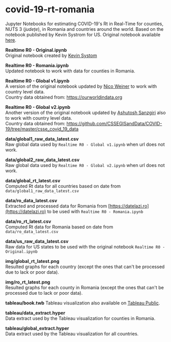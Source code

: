 # covid-19-rt-romania #

Jupyter Notebooks for estimating COVID-19's Rt in Real-Time for counties, NUTS 3 (*județe*), in Romania and countries around the world. Based on the notebook published by Kevin Systrom for US. Original notebook available [here](https://github.com/k-sys/covid-19).

**Realtime R0 - Original.ipynb**  
Original notebook created by [Kevin Systom](https://github.com/k-sys/covid-19)

**Realtime R0 - Romania.ipynb**  
Updated notebook to work with data for counties in Romania.

**Realtime R0 - Global v1.ipynb**  
A version of the original notebook updated by [Nico Weiner](https://github.com/NicoWeiner/covid-19) to work with country level data.   
Country data obtained from: https://ourworldindata.org

**Realtime R0 - Global v2.ipynb**  
Another version of the original notebook updated by [Ashutosh Sanzgiri](https://github.com/sanzgiri/covid-19/) also to work with country level data.  
Country data obtained from: https://github.com/CSSEGISandData/COVID-19/tree/master/csse_covid_19_data

**data/global1_raw_data_latest.csv**  
Raw global data used by ```Realtime R0 - Global v1.ipynb``` when url does not work.

**data/global2_raw_data_latest.csv**  
Raw global data used by ```Realtime R0 - Global v2.ipynb``` when url does not work.

**data/global_rt_latest.csv**  
Computed Rt data for all countries based on date from ```data/global1_raw_data_latest.csv```

**data/ro_data_latest.csv**  
Extracted and processed data for Romania from [https://datelazi.ro](https://datelazi.ro)  to be used with ```Realtime R0 - Romania.ipynb```

**data/ro_rt_latest.csv**  
Computed Rt data for Romania based on date from ```data/ro_data_latest.csv```

**data/us_raw_data_latest.csv**  
Raw data for US states to be used with the original notebook ```Realtime R0 - Original.ipynb```

**img/global_rt_latest.png**  
Resulted graphs for each country (except the ones that can't be processed due to lack or poor data).

**img/ro_rt_latest.png**  
Resulted graphs for each county in Romania (except the ones that can't be processed due to lack or poor data).

**tableau/book.twb**
Tableau visualization also available on [Tableau Public](https://public.tableau.com/views/book_15874671877920/Romnia?:display_count=y&publish=yes&:origin=viz_share_link).  

**tableau/data_extract.hyper**  
Data extract used by the Tableau visualization for counties in Romania.

**tableau/global_extract.hyper**  
Data extract used by the Tableau visualization for all countries.